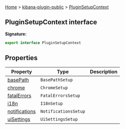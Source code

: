 [Home](./index) &gt; [kibana-plugin-public](./kibana-plugin-public.md) &gt; [PluginSetupContext](./kibana-plugin-public.pluginsetupcontext.md)

## PluginSetupContext interface

<b>Signature:</b>

```typescript
export interface PluginSetupContext 
```

## Properties

|  Property | Type | Description |
|  --- | --- | --- |
|  [basePath](./kibana-plugin-public.pluginsetupcontext.basepath.md) | <code>BasePathSetup</code> |  |
|  [chrome](./kibana-plugin-public.pluginsetupcontext.chrome.md) | <code>ChromeSetup</code> |  |
|  [fatalErrors](./kibana-plugin-public.pluginsetupcontext.fatalerrors.md) | <code>FatalErrorsSetup</code> |  |
|  [i18n](./kibana-plugin-public.pluginsetupcontext.i18n.md) | <code>I18nSetup</code> |  |
|  [notifications](./kibana-plugin-public.pluginsetupcontext.notifications.md) | <code>NotificationsSetup</code> |  |
|  [uiSettings](./kibana-plugin-public.pluginsetupcontext.uisettings.md) | <code>UiSettingsSetup</code> |  |

